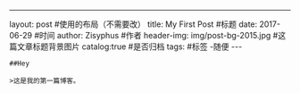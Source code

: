 ---
layout: post        #使用的布局（不需要改）
title:  My First Post       #标题
date:   2017-06-29          #时间
author: Zisyphus            #作者
header-img: img/post-bg-2015.jpg    #这篇文章标题背景图片
catalog:true          #是否归档
tags:             #标签
    -随便
    ---
    
    ##Hey
    
    >这是我的第一篇博客。
